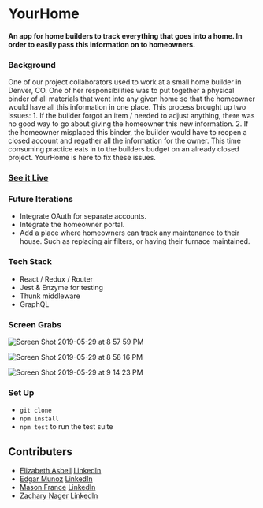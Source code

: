 # YourHome
#### An app for home builders to track everything that goes into a home. In order to easily pass this information on to homeowners.

### Background
One of our project collaborators used to work at a small home builder in Denver, CO. One of her responsibilities was to put together a physical binder of all materials that went into any given home so that the homeowner would have all this information in one place. This process brought up two issues: 1. If the builder forgot an item / needed to adjust anything, there was no good way to go about giving the homeowner this new information. 2. If the homeowner misplaced this binder, the builder would have to reopen a closed account and regather all the information for the owner. This time consuming practice eats in to the builders budget on an already closed project. YourHome is here to fix these issues.

### [See it Live](https://your-home.herokuapp.com)

### Future Iterations
- Integrate OAuth for separate accounts.
- Integrate the homeowner portal.
- Add a place where homeowners can track any maintenance to their house. Such as replacing air filters, or having their furnace maintained.

### Tech Stack
- React / Redux / Router
- Jest & Enzyme for testing
- Thunk middleware
- GraphQL

### Screen Grabs
![Screen Shot 2019-05-29 at 8 57 59 PM](https://user-images.githubusercontent.com/34728115/58605913-c840d080-8256-11e9-90c3-f61e7c7b6c8a.png)

![Screen Shot 2019-05-29 at 8 58 16 PM](https://user-images.githubusercontent.com/34728115/58605914-ca0a9400-8256-11e9-972b-6ed22ba25b58.png)

![Screen Shot 2019-05-29 at 9 14 23 PM](https://user-images.githubusercontent.com/34728115/58605918-cb3bc100-8256-11e9-8400-3d0279930155.png)

### Set Up
- `git clone`
- `npm install`
- `npm test` to run the test suite

## Contributers
- [Elizabeth Asbell](https://github.com/easbell) [LinkedIn](https://www.linkedin.com/in/easbell/)
- [Edgar Munoz](https://github.com/criteriamor) [LinkedIn](https://www.linkedin.com/in/edgaremunoz/)
- [Mason France](https://github.com/francepack) [LinkedIn](https://www.linkedin.com/in/masonfrance/)
- [Zachary Nager](https://github.com/nagerz) [LinkedIn](https://www.linkedin.com/in/nagerz/)
